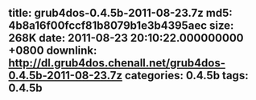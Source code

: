 title: grub4dos-0.4.5b-2011-08-23.7z
md5: 4b8a16f00fccf81b8079b1e3b4395aec
size: 268K
date: 2011-08-23 20:10:22.000000000 +0800
downlink: http://dl.grub4dos.chenall.net/grub4dos-0.4.5b-2011-08-23.7z
categories: 0.4.5b
tags: 0.4.5b
---

